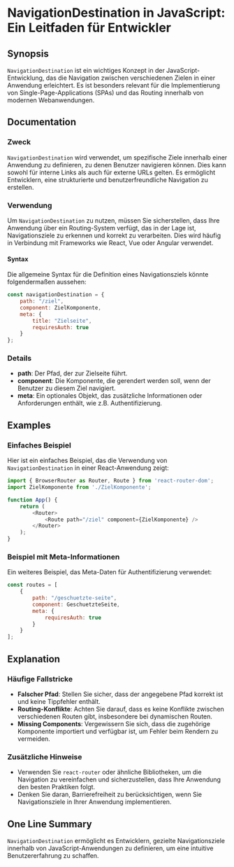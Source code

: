 <!--
Meta Description: # NavigationDestination in JavaScript: Ein Leitfaden für Entwickler ## Synopsis `NavigationDestination` ist ein wichtiges Konzept in der JavaScript-En...
Meta Keywords: die, navigationdestination, sie, javascript, ein
-->

# NavigationDestination in JavaScript: Ein Leitfaden für Entwickler

## Synopsis
`NavigationDestination` ist ein wichtiges Konzept in der JavaScript-Entwicklung, das die Navigation zwischen verschiedenen Zielen in einer Anwendung erleichtert. Es ist besonders relevant für die Implementierung von Single-Page-Applications (SPAs) und das Routing innerhalb von modernen Webanwendungen.

## Documentation
### Zweck
`NavigationDestination` wird verwendet, um spezifische Ziele innerhalb einer Anwendung zu definieren, zu denen Benutzer navigieren können. Dies kann sowohl für interne Links als auch für externe URLs gelten. Es ermöglicht Entwicklern, eine strukturierte und benutzerfreundliche Navigation zu erstellen.

### Verwendung
Um `NavigationDestination` zu nutzen, müssen Sie sicherstellen, dass Ihre Anwendung über ein Routing-System verfügt, das in der Lage ist, Navigationsziele zu erkennen und korrekt zu verarbeiten. Dies wird häufig in Verbindung mit Frameworks wie React, Vue oder Angular verwendet. 

#### Syntax
Die allgemeine Syntax für die Definition eines Navigationsziels könnte folgendermaßen aussehen:

```javascript
const navigationDestination = {
    path: "/ziel",
    component: ZielKomponente,
    meta: {
        title: "Zielseite",
        requiresAuth: true
    }
};
```

### Details
- **path**: Der Pfad, der zur Zielseite führt.
- **component**: Die Komponente, die gerendert werden soll, wenn der Benutzer zu diesem Ziel navigiert.
- **meta**: Ein optionales Objekt, das zusätzliche Informationen oder Anforderungen enthält, wie z.B. Authentifizierung.

## Examples
### Einfaches Beispiel
Hier ist ein einfaches Beispiel, das die Verwendung von `NavigationDestination` in einer React-Anwendung zeigt:

```javascript
import { BrowserRouter as Router, Route } from 'react-router-dom';
import ZielKomponente from './ZielKomponente';

function App() {
    return (
        <Router>
            <Route path="/ziel" component={ZielKomponente} />
        </Router>
    );
}
```

### Beispiel mit Meta-Informationen
Ein weiteres Beispiel, das Meta-Daten für Authentifizierung verwendet:

```javascript
const routes = [
    {
        path: "/geschuetzte-seite",
        component: GeschuetzteSeite,
        meta: {
            requiresAuth: true
        }
    }
];
```

## Explanation
### Häufige Fallstricke
- **Falscher Pfad**: Stellen Sie sicher, dass der angegebene Pfad korrekt ist und keine Tippfehler enthält.
- **Routing-Konflikte**: Achten Sie darauf, dass es keine Konflikte zwischen verschiedenen Routen gibt, insbesondere bei dynamischen Routen.
- **Missing Components**: Vergewissern Sie sich, dass die zugehörige Komponente importiert und verfügbar ist, um Fehler beim Rendern zu vermeiden.

### Zusätzliche Hinweise
- Verwenden Sie `react-router` oder ähnliche Bibliotheken, um die Navigation zu vereinfachen und sicherzustellen, dass Ihre Anwendung den besten Praktiken folgt.
- Denken Sie daran, Barrierefreiheit zu berücksichtigen, wenn Sie Navigationsziele in Ihrer Anwendung implementieren.

## One Line Summary
`NavigationDestination` ermöglicht es Entwicklern, gezielte Navigationsziele innerhalb von JavaScript-Anwendungen zu definieren, um eine intuitive Benutzererfahrung zu schaffen.
